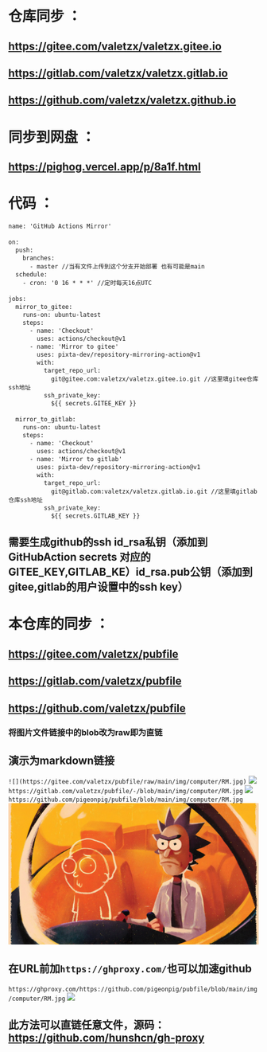 # 仓库同步 ：
 ## https://gitee.com/valetzx/valetzx.gitee.io
 ## https://gitlab.com/valetzx/valetzx.gitlab.io
 ## https://github.com/valetzx/valetzx.github.io

# 同步到网盘 ：
 ## https://pighog.vercel.app/p/8a1f.html
 
# 代码 ： 
````
name: 'GitHub Actions Mirror'

on:
  push:
    branches: 
      - master //当有文件上传到这个分支开始部署 也有可能是main
  schedule:
    - cron: '0 16 * * *' //定时每天16点UTC

jobs:
  mirror_to_gitee:
    runs-on: ubuntu-latest
    steps:
      - name: 'Checkout'
        uses: actions/checkout@v1
      - name: 'Mirror to gitee'
        uses: pixta-dev/repository-mirroring-action@v1
        with:
          target_repo_url:
            git@gitee.com:valetzx/valetzx.gitee.io.git //这里填gitee仓库ssh地址
          ssh_private_key:
            ${{ secrets.GITEE_KEY }}

  mirror_to_gitlab:
    runs-on: ubuntu-latest
    steps:
      - name: 'Checkout'
        uses: actions/checkout@v1
      - name: 'Mirror to gitlab'
        uses: pixta-dev/repository-mirroring-action@v1
        with:
          target_repo_url:
            git@gitlab.com:valetzx/valetzx.gitlab.io.git //这里填gitlab仓库ssh地址
          ssh_private_key:
            ${{ secrets.GITLAB_KEY }}
````

## 需要生成github的ssh id_rsa私钥（添加到GitHubAction secrets 对应的GITEE_KEY,GITLAB_KE）id_rsa.pub公钥（添加到gitee,gitlab的用户设置中的ssh key）
# 本仓库的同步 ：
## https://gitee.com/valetzx/pubfile
## https://gitlab.com/valetzx/pubfile
## https://github.com/valetzx/pubfile
### 将图片文件链接中的blob改为raw即为直链
## 演示为markdown链接
`![](https://gitee.com/valetzx/pubfile/raw/main/img/computer/RM.jpg)`
![](https://gitee.com/valetzx/pubfile/raw/main/img/computer/RM.jpg)
`https://gitlab.com/valetzx/pubfile/-/blob/main/img/computer/RM.jpg`
![](https://gitlab.com/valetzx/pubfile/raw/main/img/computer/RM.jpg)
`https://github.com/pigeonpig/pubfile/blob/main/img/computer/RM.jpg`
![](https://github.com/pigeonpig/pubfile/raw/main/img/computer/RM.jpg)
## 在URL前加`https://ghproxy.com/`也可以加速github
`https://ghproxy.com/https://github.com/pigeonpig/pubfile/blob/main/img/computer/RM.jpg`
![](https://ghproxy.com/https://github.com/pigeonpig/pubfile/blob/main/img/computer/RM.jpg)
## 此方法可以直链任意文件，源码：https://github.com/hunshcn/gh-proxy
